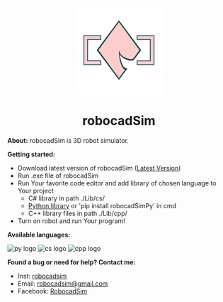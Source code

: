 <p align="center">
  <a href="https://github.com/CrackAndDie/robocadSim/tree/robocadSim_v1.3">
    <img src="https://github.com/CrackAndDie/robocadSim/blob/master/res/logos_and_icons/Logo_4_alpha.png" alt="robocadSim logo" width="200" height="200">
  </a>
</p>
<h1 align="center">robocadSim</h1>

**About:** robocadSim is 3D robot simulator. 
  
**Getting started:**
  + Download latest version of robocadSim ([Latest Version](https://github.com/CrackAndDie/robocadSim/tree/robocadSim_v1.3))
  + Run .exe file of robocadSim 
  + Run Your favorite code editor and add library of chosen language to Your project
    + C# library in path ./Lib/cs/
    + [Python library](https://pypi.org/project/robocadSimPy/) or 'pip install robocadSimPy' in cmd
    + C++ library files in path ./Lib/cpp/
  + Turn on robot and run Your program!  
    
  **Available languages:**
  
<p>
  <img src="https://github.com/abranhe/programming-languages-logos/blob/master/src/python/python_48x48.png" alt="py logo">
  <img src="https://github.com/abranhe/programming-languages-logos/blob/master/src/csharp/csharp_48x48.png" alt="cs logo">
  <img src="https://github.com/abranhe/programming-languages-logos/blob/master/src/cpp/cpp_48x48.png" alt="cpp logo">
</p>

    
  **Found a bug or need for help? Contact me:**
  + Inst: [robocadsim](https://www.instagram.com/robocadsim/)
  + Email: robocadsim@gmail.com
  + Facebook: [RobocadSim](https://www.facebook.com/robocadsim/)

